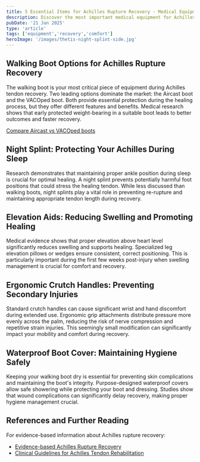 ```yaml
---
title: 5 Essential Items for Achilles Rupture Recovery - Medical Equipment Guide
description: Discover the most important medical equipment for Achilles tendon rupture recovery. Expert guide to walking boots, night splints, and mobility aids that support healing.
pubDate: '21 Jan 2025'
type: 'article'
tags: ['equipment','recovery','comfort']
heroImage: '/images/thetis-night-splint-side.jpg'
---
```


## Walking Boot Options for Achilles Rupture Recovery

The walking boot is your most critical piece of equipment during Achilles tendon recovery. Two leading options dominate the market: the Aircast boot and the VACOped boot. Both provide essential protection during the healing process, but they offer different features and benefits. Medical research shows that early protected weight-bearing in a suitable boot leads to better outcomes and faster recovery.

[Compare Aircast vs VACOped boots](/articles/aircast-vs-vacoped-comparison)

## Night Splint: Protecting Your Achilles During Sleep

Research demonstrates that maintaining proper ankle position during sleep is crucial for optimal healing. A night splint prevents potentially harmful foot positions that could stress the healing tendon. While less discussed than walking boots, night splints play a vital role in preventing re-rupture and maintaining appropriate tendon length during recovery.

## Elevation Aids: Reducing Swelling and Promoting Healing

Medical evidence shows that proper elevation above heart level significantly reduces swelling and supports healing. Specialized leg elevation pillows or wedges ensure consistent, correct positioning. This is particularly important during the first few weeks post-injury when swelling management is crucial for comfort and recovery.

## Ergonomic Crutch Handles: Preventing Secondary Injuries

Standard crutch handles can cause significant wrist and hand discomfort during extended use. Ergonomic grip attachments distribute pressure more evenly across the palm, reducing the risk of nerve compression and repetitive strain injuries. This seemingly small modification can significantly impact your mobility and comfort during recovery.

## Waterproof Boot Cover: Maintaining Hygiene Safely

Keeping your walking boot dry is essential for preventing skin complications and maintaining the boot's integrity. Purpose-designed waterproof covers allow safe showering while protecting your boot and dressing. Studies show that wound complications can significantly delay recovery, making proper hygiene management crucial.

## References and Further Reading

For evidence-based information about Achilles rupture recovery:

- [Evidence-based Achilles Rupture Recovery](/articles/evidence-based-achilles-rupture-recovery)
- [Clinical Guidelines for Achilles Tendon Rehabilitation](https://example.com)
